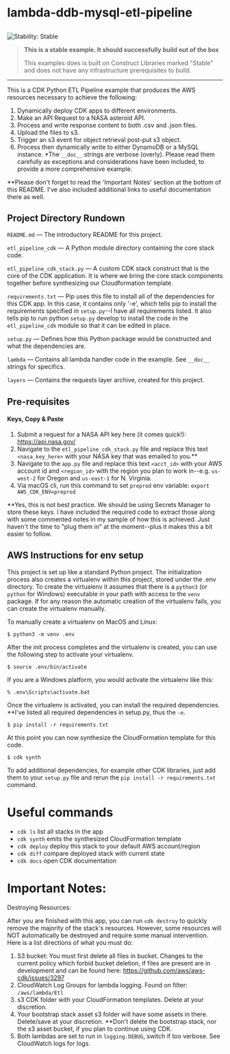 # lambda-ddb-mysql-etl-pipeline

## <!--BEGIN STABILITY BANNER-->

![Stability: Stable](https://img.shields.io/badge/stability-Stable-success.svg?style=for-the-badge)

> **This is a stable example. It should successfully build out of the box**
>
> This examples does is built on Construct Libraries marked "Stable" and does not have any infrastructure prerequisites to build.

---

<!--END STABILITY BANNER-->

This is a CDK Python ETL Pipeline example that produces the AWS resources necessary to achieve the following:

1. Dynamically deploy CDK apps to different environments.
2. Make an API Request to a NASA asteroid API.
3. Process and write response content to both .csv and .json files.
4. Upload the files to s3.
5. Trigger an s3 event for object retrieval post-put s3 object.
6. Process then dynamically write to either DynamoDB or a MySQL instance.
   \*The `__doc__` strings are verbose (overly). Please read them carefully as exceptions
   and considerations have been included, to provide a more comprehensive example.

\*\*Please don't forget to read the 'Important Notes' section at the bottom of this README.
I've also included additional links to useful documentation there as well.

## Project Directory Rundown

`README.md` — The introductory README for this project.

`etl_pipeline_cdk` — A Python module directory containing the core stack code.

`etl_pipeline_cdk_stack.py` — A custom CDK stack construct that is the core of the CDK application.
It is where we bring the core stack components together before synthesizing our Cloudformation template.

`requirements.txt` — Pip uses this file to install all of the dependencies for this CDK app.
In this case, it contains only '-e', which tells pip to install the requirements
specified in `setup.py`--I have all requirements listed.
It also tells pip to run python `setup.py` develop to install the code in the `etl_pipeline_cdk` module so that it can be edited in place.

`setup.py` — Defines how this Python package would be constructed and what the dependencies are.

`lambda` — Contains all lambda handler code in the example. See `__doc__` strings for specifics.

`layers` — Contains the requests layer archive, created for this project.

## Pre-requisites

#### Keys, Copy & Paste

1. Submit a request for a NASA API key here (it comes quick!): https://api.nasa.gov/
2. Navigate to the `etl_pipeline_cdk_stack.py` file and replace this text `<nasa_key_here>`
   with your NASA key that was emailed to you.\*\*
3. Navigate to the `app.py` file and replace this text `<acct_id>` with your AWS account id
   and `<region_id>` with the region you plan to work in--e.g. `us-west-2` for Oregon and `us-east-1` for N. Virginia.
4. Via macOS cli, run this command to set `preprod` env variable: `export AWS_CDK_ENV=preprod`

\*\*Yes, this is not best practice. We should be using Secrets Manager to store these keys.
I have included the required code to extract those along with some commented notes in my sample of how this is achieved.
Just haven't the time to "plug them in" at the moment--plus it makes this a bit easier to follow.

## AWS Instructions for env setup

This project is set up like a standard Python project. The initialization
process also creates a virtualenv within this project, stored under the .env
directory. To create the virtualenv it assumes that there is a `python3`
(or `python` for Windows) executable in your path with access to the `venv`
package. If for any reason the automatic creation of the virtualenv fails,
you can create the virtualenv manually.

To manually create a virtualenv on MacOS and Linux:

```
$ python3 -m venv .env
```

After the init process completes and the virtualenv is created, you can use the following
step to activate your virtualenv.

```
$ source .env/bin/activate
```

If you are a Windows platform, you would activate the virtualenv like this:

```
% .env\Scripts\activate.bat
```

Once the virtualenv is activated, you can install the required dependencies.
\*\*I've listed all required dependencies in setup.py, thus the `-e`.

```
$ pip install -r requirements.txt
```

At this point you can now synthesize the CloudFormation template for this code.

```
$ cdk synth
```

To add additional dependencies, for example other CDK libraries, just add
them to your `setup.py` file and rerun the `pip install -r requirements.txt`
command.

# Useful commands

- `cdk ls` list all stacks in the app
- `cdk synth` emits the synthesized CloudFormation template
- `cdk deploy` deploy this stack to your default AWS account/region
- `cdk diff` compare deployed stack with current state
- `cdk docs` open CDK documentation

# Important Notes:

Destroying Resources:

After you are finished with this app, you can run `cdk destroy` to quickly remove the majority
of the stack's resources. However, some resources will NOT automatically be destroyed and require
some manual intervention. Here is a list directions of what you must do:

1. S3 bucket: You must first delete all files in bucket. Changes to the current policy which forbid
   bucket deletion, if files are present are in development and can be found here: https://github.com/aws/aws-cdk/issues/3297
2. CloudWatch Log Groups for lambda logging. Found on filter: `/aws/lambda/Etl`
3. s3 CDK folder with your CloudFormation templates. Delete at your discretion.
4. Your bootstrap stack asset s3 folder will have some assets in there. Delete/save at your discretion.
   \*\*Don't delete the bootstrap stack, nor the s3 asset bucket, if you plan to continue using CDK.
5. Both lambdas are set to run in `logging.DEBUG`, switch if too verbose. See CloudWatch logs for logs.
